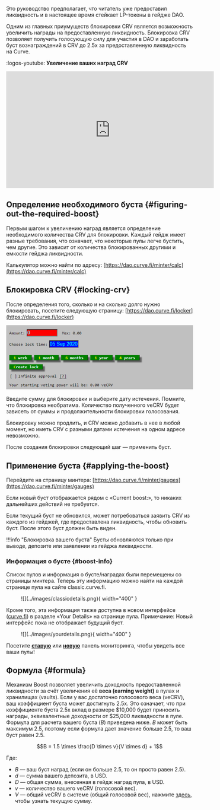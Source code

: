 Это руководство предполагает, что читатель уже предоставил ликвидность и в настоящее время стейкает LP-токены в гейдже DAO.

Одним из главных приумуществ блокировки CRV является возможность увеличить награды на предоставленную ликвидность. Блокировка CRV позволяет получить голосующую силу для участия в DAO и заработать буст вознаграждений в CRV до 2.5x за предоставленную ликвидность на Curve.

:logos-youtube: **Увеличение ваших наград CRV**

<iframe width="560" height="315" src="https://www.youtube.com/embed/blZTCWu-DQg?si=3VPX1Tjh384D6xnQ" title="YouTube video player" frameborder="0" allow="accelerometer; autoplay; clipboard-write; encrypted-media; gyroscope; picture-in-picture; web-share" referrerpolicy="strict-origin-when-cross-origin" allowfullscreen></iframe>

## **Определение необходимого буста** {#figuring-out-the-required-boost}

Первым шагом к увеличению наград является определение необходимого количества CRV для блокировки. Каждый гейдж имеет разные требования, что означает, что некоторые пулы легче бустить, чем другие. Это зависит от количества блокированных другими и емкости гейджа ликвидности.

Калькулятор можно найти по адресу: [https://dao.curve.fi/minter/calc](https://dao.curve.fi/minter/calc)

## **Блокировка CRV** {#locking-crv}

После определения того, сколько и на сколько долго нужно блокировать, посетите следующую страницу: [https://dao.curve.fi/locker](https://dao.curve.fi/locker)

![Интерфейс блокировки](../images/ui/lock.webp)

Введите сумму для блокировки и выберите дату истечения. Помните, что блокировка необратима. Количество полученного veCRV будет зависеть от суммы и продолжительности блокировки голосования.

Блокировку можно продлить, и CRV можно добавить в нее в любой момент, но иметь CRV с разными датами истечения на одном адресе невозможно.

После создания блокировки следующий шаг — применить буст.

## **Применение буста** {#applying-the-boost}

Перейдите на страницу минтера: [https://dao.curve.fi/minter/gauges](https://dao.curve.fi/minter/gauges)

Если новый буст отображается рядом с «Current boost:», то никаких дальнейших действий не требуется.

Если текущий буст не обновился, может потребоваться заявить CRV из каждого из гейджей, где предоставлена ликвидность, чтобы обновить буст. После этого буст должен быть виден.

!!!info "Блокировка вашего буста"
    Бусты обновляются только при выводе, депозите или заявлении из гейджа ликвидности.

### **Информация о бусте** {#boost-info}

Список пулов и информация о бусте/наградах были перемещены со страницы минтера. Теперь эту информацию можно найти на каждой странице пула на сайте classic.curve.fi.

<figure markdown>
  ![](../images/classicdetails.png){ width="400" }
  <figcaption></figcaption>
</figure>

Кроме того, эта информация также доступна в новом интерфейсе ([curve.fi](https://curve.fi/)) в разделе «Your Details» на странице пула. Примечание: Новый интерфейс пока не отображает будущий буст.

<figure markdown>
  ![](../images/yourdetails.png){ width="400" }
  <figcaption></figcaption>
</figure>

Посетите [**старую**](https://classic.curve.fi/pools/?see=0x0000000000000000000000000000000000000000) или [**новую**](https://curve.fi/#/ethereum/dashboard) панель мониторинга, чтобы увидеть все ваши пулы!

## **Формула** {#formula}

Механизм Boost позволяет увеличить доходность предоставленной ликвидности за счёт увеличения её **веса (earning weight)** в пулах и хранилищах (vaults). Если у вас достаточно голосового веса (veCRV), ваш коэффициент буста может достигнуть 2.5x. Это означает, что при коэффициенте буста 2.5x вклад в размере \$10,000 будет приносить награды, эквивалентные доходности от \$25,000 ликвидности в пуле. Формула для расчета вашего буста ($B$) приведена ниже. $B$ может быть максимум 2.5, поэтому если формула дает значение больше 2.5, то ваш буст равен 2.5.

$$B = 1.5 \times \frac{D \times v}{V \times d} + 1$$

Где:

* $B$ — ваш буст наград (если он больше 2.5, то он просто равен 2.5).
* $d$ — сумма вашего депозита, в USD.
* $D$ — общая сумма, внесенная в гейдж наград пула, в USD.
* $v$ — количество вашего veCRV (голосовой вес).
* $V$ — общий veCRV в системе (общий голосовой вес), нажмите [здесь](https://classic.curve.fi/usecrv), чтобы узнать текущую сумму.

